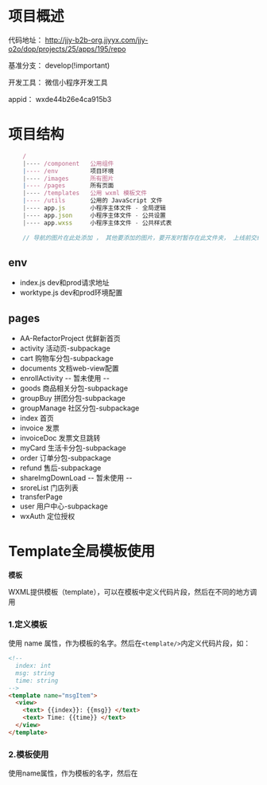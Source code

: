 # 项目概述

代码地址： http://jjy-b2b-org.jjyyx.com/jjy-o2o/dop/projects/25/apps/195/repo

基准分支： develop(!important)

开发工具： 微信小程序开发工具

appid： wxde44b26e4ca915b3

# 项目结构

```js
    /
    |---- /component   公用组件
    |---- /env         项目环境
    |---- /images      所有图片	
    |---- /pages       所有页面
    |---- /templates   公用 wxml 模板文件
    |---- /utils       公用的 JavaScript 文件
    |---- app.js       小程序主体文件 - 全局逻辑
    |---- app.json     小程序主体文件 - 公共设置
    |---- app.wxss     小程序主体文件 - 公共样式表
    
    // 导航的图片在此处添加 ， 其他要添加的图片，要开发时暂存在此文件夹， 上线前交给JJY人员， 上传到CDN
```

## env

* index.js	 dev和prod请求地址
* worktype.js  dev和prod环境配置

## pages

* AA-RefactorProject	优鲜新首页
* activity            活动页-subpackage
* cart                购物车分包-subpackage
* documents           文档web-view配置
* enrollActivity      -- 暂未使用 --
* goods               商品相关分包-subpackage
* groupBuy            拼团分包-subpackage
* groupManage         社区分包-subpackage
* index               首页
* invoice             发票
* invoiceDoc          发票文旦跳转
* myCard              生活卡分包-subpackage
* order               订单分包-subpackage
* refund              售后-subpackage
* shareImgDownLoad    -- 暂未使用 --
* sroreList           门店列表
* transferPage
* user                用户中心-subpackage
* wxAuth              定位授权



# Template全局模板使用

**模板**

WXML提供模板（template），可以在模板中定义代码片段，然后在不同的地方调用

### 1.定义模板

使用 name 属性，作为模板的名字。然后在`<template/>`内定义代码片段，如：

```html
<!--
  index: int
  msg: string
  time: string
-->
<template name="msgItem">
  <view>
    <text> {{index}}: {{msg}} </text>
    <text> Time: {{time}} </text>
  </view>
</template>
```

### 2.模板使用

使用name属性，作为模板的名字，然后在<template>中将模板所需要的 data 传入

```html
<template is="msgItem" data="...item"></template>
```

```js
page({
  data:{
      item:{
          index:0,
          msg:'template模板',
          time:'2022-12-06'
	  }
  }  
})
```

is 属性可以使用 Mustache 语法，来动态决定具体需要渲染哪个模板：

```html
<template name="old">
	<view>old</view>
</template>
<template name="new">
	<view>new</view>
</template>

<block>
    <template is="{{ item === 'old' ? 'old' : 'new' }}"></template>
</block>
```



### 3.模板作用域

模板拥有自己的作用域，只能使用 data 传入的数据以及模板定义文件中定义的 `<wxs />` 模块。

# 页面梳理

**优先级：优先梳理需求可能涉及到的页面，依次往下**

> 1.新人专享落地页（暂无）
>
> 2.优鲜首页 √
>
> 3.社区团购首页 √
>
> 4.购物车页面 √
>
> 5.结算页 √
>
> 6.....
>
> 7.登录页

### 优鲜首页


| 页面(名称、路径)                                       | 主要字段                                                     | 逻辑 / 功能                                                  | 使用组件(红色为公共组件)                                     |      |
| ------------------------------------------------------ | ------------------------------------------------------------ | ------------------------------------------------------------ | ------------------------------------------------------------ | ---- |
| 首页<br>pages/AA-RefactorProject/<br>pages/index/index | 1.typeComponent<br>2.allData<br>3.is_black<br>4.currentPageId<br>5.locatePositionByManual<br>6.canAppGetUserLocation | 1.初始化底部全局导航栏<br>2.用户授权<br>3.根据用户授权信息查询附近门店<br/>4.获取全部数据(channelType:2071) | <font color="red">component-iphone-x-patcher(适配iPhone异形屏)</font><br>yx-index-content-component(优鲜首页总组件)<br>active-component(活动动画组件)<br>back-top(返回顶部)<br><font color="red">cuModal(交互组件，确定，取消)</font> |      |

**字段解释**

* typeComponent	Number	组件类型	0优鲜 	1社区团购
* allData	Array	首页全部数据
* is_black	Boolean	是否默哀色
* currentPageId	String	页面埋点数据ID	A1001 优鲜首页
* locatePositionByManual	Boolean	用于标识用户是否拒绝定位系统的情况下，进行了手动定位
* canAppGetUserLocation		String 	用于标识用户是否拒绝了定位授权

**组件功能逻辑**

1. <font color="skyblue">yx-index-content-component 首页总组件</font>

   - 首页基本的信息展示
   - 计算顶部固定栏的高度
   - 计算优惠券显示数量

   1. <font color="skyblue">category-grid-component 分类球</font>
      * 展示分类
   2. <font color="skyblue">yx-index-lower-half 切换大小主题（下方瀑布流商品也在该组件）</font>
      * 计算顶部固定栏的高度
      * 根据门店shopId和 warehouseId 获取瀑布流商品  在`[5, 8, 12, 17, 21, 24, 29, 33, 36]`处插入广告
      * 添加购物车,调用公共方法 `UTIL.setCartNum(goods)`
   3. <font color="skyblue">yx-index-title 首页顶部组件</font>
      * 计算顶部搜索框高度，传给父组件，父组件在传给yx-index-lower-half
   4. <font color="skyblue">yx-need-hot-component 首页必买爆款</font>
      * 展示分类球(scroll-view)

2. <font color="skyblue">active-component 活动动画组件</font>

   * 抽奖悬浮图标aaass

3. <font color="skyblue">back-top返回顶部</font>


### 社区团购首页（与优鲜首页类似）


| 页面(名称、路径)                                             | 主要字段                                                     | 逻辑 / 功能                                                  | 使用组件(红色为公共组件)                                     |      |
| ------------------------------------------------------------ | ------------------------------------------------------------ | ------------------------------------------------------------ | ------------------------------------------------------------ | ---- |
| 社区团购首页<br>pages/AA-RefactorProject/pages<br>/Community/index | 1.typeComponent<br>2.tabStatus<br>3.is_black<br>4.groupManageCartNum<br>5.<font color="red">productList、pictureList</font><br>6.listLoading<br> | 1.动态新增底部全局导航栏<br>2.用户授权<br/>3.根据用户授权信息查询附近门店<br/>4.获取全部数据 | <font color="red">component-group-footer底部导航栏</font><br><font color="red">component-iphone-x-patcher(适配iPhone异形屏)</font><br>community-index-component(社区团购总组件)<br>active-component(活动动画组件)<br>back-top(返回顶部)<br> |      |

**字段解释**

* typeComponent	Number	组件类型	0优鲜 	1社区团购

**组件功能逻辑**

1. <font color="skyblue">community-index-component 首页总组件</font>

   **功能**（家家悦选）下方商品瀑布流的分页、下拉加载更多，固定位置穿插广告，首页每日弹窗及其内容控制

   **字段解释**

   1. fixedHeight	顶部固定栏位高度
   2. showAlert    是否展示每日弹窗
   3. alertData     每日弹窗内容
   4. shopId    门店id
   5. <font color="red">toBottom   未知</font>   
   6. list   界面渲染的广告与商品混合的列表

   **子组件**

   1. <font color="skyblue">yx-index-title 首页顶部组件</font>
      * 计算顶部搜索框高度，传给父组件
   2. <font color="skyblue">yx-need-hot-component 首页必买爆款</font>
      * 必买爆款的展示信息
   3. <font color="skyblue">Loading 加载中动画</font>
   4. <font color="skyblue">mian-recommon 首页今日主推</font>
   5. <font color="skyblue">MoreData 触底加载动画</font>
   6. <font color="skyblue">CartAnimation 加入购物车动画</font>
   7. <font color="skyblue">no-list 空状态组件</font>

2. <font color="skyblue">back-top返回顶部</font>

### 购物车


| 页面(名称、路径)               | 主要字段                                                     | 逻辑 / 功能                                                  | 使用组件(红色为公共组件)                                     |      |
| ------------------------------ | ------------------------------------------------------------ | ------------------------------------------------------------ | ------------------------------------------------------------ | ---- |
| 购物车<br>pages/cart/cart/cart | tabStatus<br>loadingHidden<br>addressId<br>cartInputJson<br>cartOutputJson<br>currentDelivery<br>editCartCan<br>newCartJson<br><br>foodDelivery<br>goodsDelivery<br>goodsB2CDelivery<br><br>goods<br> | 1.动态新增底部全局导航栏<br/>2.调用接口，校验商品，计算订单金额<br>3.商品选择，删除功能<br>4.全选，取消全选<br>5.门店全选<br>6.送货，自提，自提柜<br>7.根据当前地址判断门店是否可配送<br>8.库存不足提示<br>9.其他活动<br>10.商品称重与计量<br> | <font color="red">cabinet-pop 自提点选择</font><br><font color="red">component-iphone-x-patcher(适配iPhone异形屏)</font><br/> |      |

**字段解释**

1. foodDelivery 熟食配送方式   

   * 0 餐饮聚餐
   * 1 餐食配送
   * 2 餐食自提
2. goodsDelivery   超市商品配送方式

   * 0 超市自提
   * 1 超市配送时间
   * 3 超市自提柜
3. goodsB2CDelivery 超市商品配送方式
4. tabStatus  用于保存全局导航条中的状态数据
5. loadingHidden  是否显示加载动画
6. addressId  地址id
7. cartInputJson   请求接口的参数(<font color="red">不确定</font>)
8. cartOutputJson  接口请求到的购物车数据(<font color="red">不确定</font>)
9. currentDelivery   结算选择的配送方式：-1(默认)无选择方式；0-B2C；79-极速达；80-闪电达 ,
10. editCartCan   编辑购物车状态
11. newCartJson  购物车数据

12. goods 商品信息

    | 属性(商品信息)     | 注释                                                   |
    | :----------------- | ------------------------------------------------------ |
    | canBuy             | 失效商品:3                                             |
    | goodsId            | 商品id                                                 |
    | goodsName          | 商品名                                                 |
    | goodsName          | 商品单价                                               |
    | goodsPrimePrice    | 商品原价                                               |
    | goodsTotalPrice    | 当前商品总价格(单价 * 数量)                            |
    | goodsTotalProPrice | 优惠价格                                               |
    | goodsTotalSrcPrice | 优惠券价格                                             |
    | goodsStock         | 商品库存                                               |
    | isAddPriceGoods    |                                                        |
    | num                | 数量                                                   |
    | pricingMethod      | 商品类型(391:称重类，390：计件类)                      |
    | proId              | 促销id                                                 |
    | proName            | 促销名称                                               |
    | proPrice           | 促销价格                                               |
    | proType            | 活动类型（抢购 ：1178	直降 ：289    海购抢价：998） |
    | purchaseAmount     |                                                        |
    | purchaseAmounts    | 步长                                                   |
    | purchaseBegin      | 起购量                                                 |
    | purchaseUnit       | 商品单位                                               |
    | salesUnit          | <font color="red">销售单位(不确定)</font>              |
    | shopId             | 店铺id                                                 |
    | skuId              | 商品skuid                                              |
    | skuName            | 商品sku名称                                            |
    | specName           | 规格                                                   |
    | startTime          | 开始时间                                               |
    | storeId            |                                                        |
    | storeStatus        | 门店状态                                               |
    | storeType          |                                                        |
    | useDays            |                                                        |
    | useNumber          |                                                        |
    | usePro             |                                                        |
    | weightValue        |                                                        |
    | newPresentArr      | 赠品                                                   |
    | promotionList      | <font color="red">优惠列表(不确定）</font>，内容见下表 |

13. promotionList 商品活动列表 [Object Array]

    | 属性                | 注释                                      |
    | ------------------- | ----------------------------------------- |
    | alreadyBuyCount     | <font color="red">已购买量(不确定)</font> |
    | promotionCountLimit | 历史商品数量                              |
    | minBuyCount         | 最小起购量                                |
    | orderCountLimit     | 已购买数量                                |
    | proDesc             | 促销内容                                  |
    | proBeginTime        | 促销开始时间                              |
    | proEndTime          | 促销结束时间                              |
    | proId               | 促销id                                    |
    | proInfo             | 促销信息                                  |
    | proPrice            | 促销价格                                  |
    | proStatus           |                                           |
    | proStock            |                                           |
    | proTag              | 促销标签图片                              |

**生命周期、方法**

1. onShow() 页面显示，缓存购物车中是否有信息 ，没有就显示空页面
   
   onShow() 校验购物车地址是否正确
   
   onShow() 调用renderCartPage() 渲染购物车列表数据 
   
   * 根据用户定位信息查询地址信息列表，判断是否有范围内<font color="red">可以配送</font>的门店
   
   * 判断缓存中是否有购物车商品，没有则return，有则门店商品是否为空
   
   * 调用接口，商品校验，计算订单金额 URL_CART_GOODSVALID
   
   * 更新 data 中的商品配送方式列表
   
   * 同步本地库存和接口返回库存(超过最大库存的以返回库存为准)
   
     * 多层循环，判断本地的商品是否跟返回的商品一致
   
     * 判断购买量是否大于库存，大于则将库存数赋值给商品
   
     * 判断是否限购
   
     * 称重类商品通过下面公式计算购买数量
   
       ```js
       // 限购    购买量 = (已购买数量 - 起购量) / 步长 + 1
       let surplusWeight = totalWeight - prItem.alreadyBuyCount - purchaseBegin;
       let limitNum = parseInt(surplusWeight / outputGoodsItem.purchaseAmounts) + 1;
       // 不限购     最小购买量  /  步长  + 1 
       let limitNum = parseInt(minBuyCount / outputGoodsItem.purchaseAmounts) + 1;
       ```
   
   * 判断加价购和非加价购的商品.......
   
   * 挑选满足条件的赠品（赠品属于哪个店，赠品属于哪个商品)
   
   * 判断店铺的选择状态和全选
   
   * 判断商品是否可以购买
   
   * 补充....
   
2. checkedGoodsHandler()  店铺选择、商品选择、全选

   * selectType 值为one：单个商品，all：全选（或者全部选择），store：店铺的选择

3. 去结算

   * 判断是否登录，没有则跳转到登陆

   * 判断是否可以结算（店铺可以购买 && 商品勾选 && 收货地址）

   * 调用接口，订单金额校验 URL_CART_GOODSVALID

   * 判断配送方式 goodsDelivery    1:送货     0：自提        3：自提柜

   * 判断选择的业态，苛选或者海购，020

   * 判断商品的类型

     | GOODS_TYPE | 类型     |
     | ---------- | -------- |
     | 62         | 超市     |
     | 63         | 聚餐     |
     | 382        | 积分     |
     | 383        | 会员     |
     | 751        | 全国B2C  |
     | 840        | 同城B2C  |
     | 1037       | 全球苛选 |
     | 1634       | HI苛选   |

     

4. 促销类回调.....



### 结算页

**发票业务暂时关闭**

| 路径                   | 主要字段                                                     | 逻辑/功能                                                    | 组件                                                         |
| ---------------------- | ------------------------------------------------------------ | ------------------------------------------------------------ | ------------------------------------------------------------ |
| /pages/order/list/list | realPayPrice<br>myFirstAddress<br>couponCodeId<br>couponCodeValue<br>isSelectCoupon<br>couponTag<br>unUserCoupon<br><br><br>orderType<br> | 1.结算选择的配送方式，配送方式，下单类型<br>2.选择配送时间<br>3.选择优惠券 | <font color="red">component-iphone-x-patcher(适配iPhone异形屏)</font><br/><font color="red">component-global-modal（全局弹窗）</font> |

**字段解释**

1. orderType 	订单类型

   | orderType | 注释           |
   | --------- | -------------- |
   | 2         | 闪电付下单     |
   | 5         | 海外订单，海购 |
   | 6         | 苛选           |
   | 0         | 普通下单       |
   | 1         | 积分商品下单   |
   | 3         | 1元购          |

2. storeType 商品类型

   | storeType       | 注释     |
   | --------------- | -------- |
   | 62---MARKET     | 超市     |
   | 63---FOOD       | 聚餐     |
   | 382---SCORE     | 积分     |
   | 383---MEMBER    | 会员     |
   | 751---B2C       | 全国B2C  |
   | 840---CITYB2C   | 同城B2C  |
   | 1037---GLOBAL   | 全国苛选 |
   | 1634---HIGLOBAL | HI苛选   |
   
3. isGroup 是否拼团

**生命周期、方法**

1. onShow()	从缓存中获取基本信息（登录,生活卡,门店地址等);<font color="#fffff">发票选择数据(发票业务暂时关闭)</font>;判断是熟食还是商品;调用接口`URL_MEMBER_GETMEMBERINFO`,获取会员的基本信息,
   * 根据定位查询地址信息列表`URL_ADDRESS_LISTBYLOCATION`
     * 默认选择第一个地址，没有就提示无苛选体质
2. 1
3. 选择配送时间 || 选择自提时间
4. 选择优惠券  && 优惠券列表显示隐藏
5. 选择支付方式
6. 计算勾选支付方式之后支付金额   
   * 生活卡	只选生活卡
   * 积分     只选积分
   * 生活卡 && 积分     两种都选
   * ！生活卡 && ！积分     都不选
   * 0元订单不给予开发票
7. 打包服务949
8. createOrder() 创建订单
   * 判断数据是否为空
   * 判断支付方式
   * 判断地址是否为空 && 判断是否有商品
   * 判断配送时间
     * 选择配送时间
   * 自提时间
     * 超市自提柜
     * 餐食自提
   * 是否餐食
   * o2o发票(发票业务暂时关闭)
   * 海购，团购，抢购
   * 集成数据，发送请求生成订单
     *  一次性订阅消息
9. 可用积分比例换算（没理解）
10. goodsCouponValid 购物车数据验证，计算优惠券
11. 优惠券fillCouponList
    * 判断商品是否可用优惠券
    * 调用接口 `URL_COUPON_USABLELIST`查询订单可用的优惠券



### 支付 + 收银台

1. onshow页面显示,调用 getOrderInfo方法获取订单详情;根据详细信息定时显示订单剩余有效时间

2. onload 页面加载 ，更新data中的信息

3. 确认支付 调用下单接口 `URL_ZB_ORDER_TOPAY`,失败弹出异常情况，成功调用微信支付接口完成支付，支付成功后跳转到订单页面

4. onUnload 页面卸载  清除定时器




### 订单页

1. 订单页状态

   * 未支付订单 : 用户在结算页点击了支付按钮，但是没有支付成功的情况

     页面展示倒计时时间，订单于 x分x秒之后关闭，可以手动取消或支付订单

   * 失效订单 : 用户在<font color="red">未支付状态</font>下，订单倒计时结束，或者用户手动点击了取消订单按钮

   * 已支付订单

**生命周期、方法**

1. onShow() 页面显示，禁止此页面的右上角分享功能
2. onLoad() 页面加载，调用wx.login() 获取code,图片预加载，清除定时器
3. 查看评价 || 去评价 
4. getRedBag() 获取红包,调用接口 `URL_GRABREDPACKAGE_ORDERDRAWDIALOG `抢红包
5. reload() 处理用户订单信息,
   * 判断用户是否登录
   * 将订单id写入到缓存中
   * 调用`wx.login()` 更新 data 中的 code
   * 调用接口`URL_ORDER_DETAIL`查询订单详细信息
   * 将处理的信息更新到data中
6. payTime() 判断订单是否超时，没有则重新创建定时器
7. 取消订单（未支付状态）,确认收货（已支付状态）
8. 支付订单（未支付状态）
   * 调用`URL_ORDER_TOPAY`确认支付订单接口
   * 调用微信支付接口 `wx.requestPayment`
